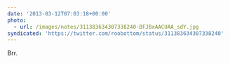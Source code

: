```yaml
---
date: '2013-03-12T07:03:18+00:00'
photo:
  - url: /images/notes/311383634307338240-BFJBxAACUAA_sdY.jpg
syndicated: 'https://twitter.com/roobottom/status/311383634307338240'
---
```

Brr. 
